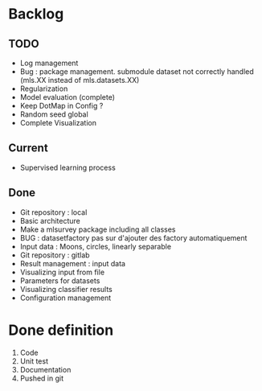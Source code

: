 # Backlog

## TODO
* Log management
* Bug : package management. submodule dataset not correctly handled (mls.XX instead of mls.datasets.XX)
* Regularization
* Model evaluation (complete)
* Keep DotMap in Config ?
* Random seed global
* Complete Visualization

## Current
* Supervised learning process

## Done
* Git repository : local
* Basic architecture
* Make a mlsurvey package including all classes
* BUG : datasetfactory pas sur d'ajouter des factory automatiquement
* Input data : Moons, circles, linearly separable
* Git repository : gitlab
* Result management : input data
* Visualizing input from file
* Parameters for datasets
* Visualizing classifier results
* Configuration management

# Done definition
1. Code 
2. Unit test
3. Documentation
4. Pushed in git
